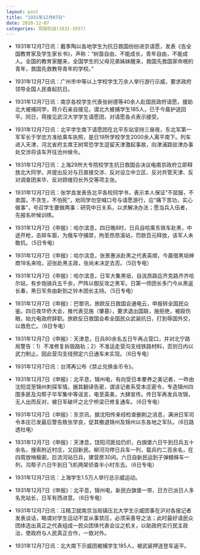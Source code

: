 ```yaml
---
layout: post
title: "1931年12月07日"
date: 2020-12-07
categories: 局部抗战(1931-1937)
---
```


<meta name="referrer" content="no-referrer" />

- 1931年12月7日讯：戴季陶以各地学生为抗日救国纷纷进京请愿，发表《告全国教育家及学生家长书》，声称：“树苗自由，不能成长，青年自由，不能成人。全国的教育家醒来，全国学生的父母兄弟姊妹醒来，救国先救国家命根的青年，救国先救教导青年的学校。” 

- 1931年12月7日讯：广州市中等以上学校学生万余人举行游行示威，要求政府领导全国人民奋起抗日。 

- 1931年12月7日讯：南京各校学生代表张树德等40余人赴国民政府请愿，援助北大被捕同学，蒋介石亲自接见，谓北大被捕学生185人，已于今晨护送回平。同日，蒋接见武汉大学学生请愿团，对请愿各点表示接受。 

- 1931年12月7日讯：北平学生南下请愿团在北平东站坚持三昼夜，东北军第一军军长于学忠方准给乘车执照，是日19所学校学生2000余人离平南下。列车进入天津，河北省府主席王树常恐学生逗留天津激起事故，向津浦路驻津办事处交涉将该车开往沧州候令。 

- 1931年12月7日讯：上海29所大专院校学生抗日救国会决议电南京政府立即释放北大同学，并提出反对与日直接交涉、反对设立中立区、反对共管天津、反对调查团来华、反对顾维钧长外交等项主张。 

- 1931年12月7日讯：张学良发表告北平各校同学书，表示本人保证“不屈服，不卖国，不贪生，不怕死”，劝同学勿空喊口号与请愿游行，应“痛下苦功，实心做事”，号召学生要做两事：研究中日关系，以求解决办法；愿当兵入伍者，先报名听候训练。 

- 1931年12月7日《申报》：哈尔滨息，四日晚8时，日兵自哈乘东铁车赴黑，中途开枪，击碎车窗，为俄车守捕禁，拘至昂昂溪站，罚款百元释放，该军人未敢抗。（5日专电） 

- 1931年12月7日《申报》：哈尔滨息，张景惠派赴黑之代表英顺，今晨借黑垣绅商18名来哈，迎张赴黑主政，张尚未决定去否。（5日专电） 

- 1931年12月7日《申报》：哈尔滨息，日军大集黑垣，自洮昂路迄齐克路齐齐哈尔站，有步炮骑兵五千余，严阵以御反攻之黑军。日第一师团长多门今从黑返长春，黑日军务由新到之铃木团长主持。（5日专电） 

- 1931年12月7日《申报》：巴黎讯，旅欧反日救国会通电云，申报转全国民众鉴。四日夜华侨大会，推代表见施（肇基），要求退出国联，施拒绝，被殴伤眼，始允电政府辞职。旅欧反日救国会希全国民众武装抗日，打到辱国外交，以救危亡。（6日专电） 

- 1931年12月7日《申报》：天津息，日兵80余名五日午再占营口，并对北宁路局警告：1）不准修复拆毁路轨；2）不准运走营沟支线铁路材料，否则日内以武力制止。因此营沟支线预定六日通车未实现。（6日专电） 

- 1931年12月7日讯：台湾再公布《禁止兑换金币令》。 

- 1931年12月7日《申报》：北平息，锦州电，有向受日本豢养之美记者，一昨由沈阳混至锦州刺探军情。据其翻译告密，谓该记者系受本庄密令，专造锦州四围多匪及沟帮子华军集中等谣言，电至英美，大肆宣传。传日军再发兵攻锦，无人出而反对，被日军破坏之北宁桥梁已修复通车。（6日专电） 

- 1931年12月7日《申报》：东京讯，据沈阳传来经检查删削之消息，满洲日军司令本庄已发最后警告致张学良，促其撤退锦州及锦州以东各地之军队。（6日路透社电） 

- 1931年12月7日《申报》：天津息，饶阳河匪焰仍炽，白旗堡六日午到日兵五十余名，搜索附近村庄，又回新民。柳河沟停日兵车一列，载兵约二百余名，在四周放哨极密。巨流河站日兵，建营房30间。六日自新民运到子弹粮秣车一列，沟帮子六日午到日飞机两架侦查半小时东去。（6日专电） 

- 1931年12月7日讯：上海学生1.5万人举行总示威运动。 

- 1931年12月7日《申报》：北平息，锦州电，新民白旗堡一带，日方已派日人多名充站长，日军有西进意。（6日专电） 

- 1931年12月7日讯：汪精卫就南京当局镇压北大学生示威团事在沪对各报记者发表谈话，略谓对学生运动不宜从事禁压，必须采善导之法；此时最好请民众团体选出真正之代表组成一民众团体代表会议之机关，以助政府实行民主政治，使政府与人民真正合作，一致对外。 

- 1931年12月7日讯：北大南下示威团被捕学生185人，被武装押送登车返平。 

